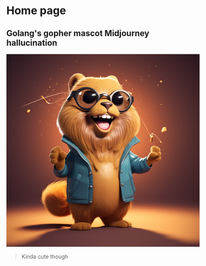 # Home page

## Golang's gopher mascot Midjourney hallucination

![Golang's gopher mascot Midjourney hallucination](./assets/golang_gopher_mascot_17f8cd3e-ac12-4f9d-9ac0-bdaec45b7f84.webp)

> Kinda cute though